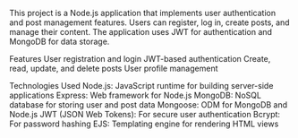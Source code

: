 This project is a Node.js application that implements user authentication and post management features. Users can register, log in, create posts, and manage their content. The application uses JWT for authentication and MongoDB for data storage.


Features
User registration and login
JWT-based authentication
Create, read, update, and delete posts
User profile management



Technologies Used
Node.js: JavaScript runtime for building server-side applications
Express: Web framework for Node.js
MongoDB: NoSQL database for storing user and post data
Mongoose: ODM for MongoDB and Node.js
JWT (JSON Web Tokens): For secure user authentication
Bcrypt: For password hashing
EJS: Templating engine for rendering HTML views
